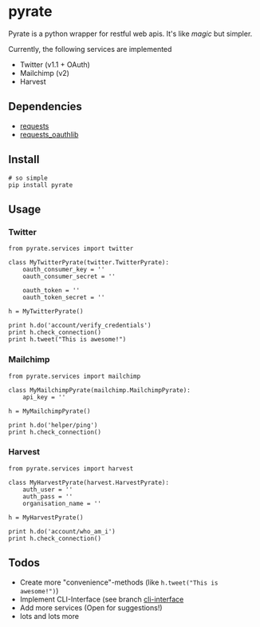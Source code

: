 pyrate
======
Pyrate is a python wrapper for restful web apis. It's like *magic* but simpler.

Currently, the following services are implemented

* Twitter (v1.1 + OAuth)
* Mailchimp (v2)
* Harvest

Dependencies
------------
* [requests](http://python-requests.org)
* [requests_oauthlib](https://github.com/requests/requests-oauthlib)

Install
-------
```
# so simple
pip install pyrate
```

Usage
-----
### Twitter
```
from pyrate.services import twitter

class MyTwitterPyrate(twitter.TwitterPyrate):
    oauth_consumer_key = ''
    oauth_consumer_secret = ''

    oauth_token = ''
    oauth_token_secret = ''

h = MyTwitterPyrate()

print h.do('account/verify_credentials')
print h.check_connection()
print h.tweet("This is awesome!")
```
### Mailchimp
```
from pyrate.services import mailchimp

class MyMailchimpPyrate(mailchimp.MailchimpPyrate):
    api_key = ''

h = MyMailchimpPyrate()

print h.do('helper/ping')
print h.check_connection()
```
### Harvest
```
from pyrate.services import harvest

class MyHarvestPyrate(harvest.HarvestPyrate):
    auth_user = ''
    auth_pass = ''
    organisation_name = ''

h = MyHarvestPyrate()

print h.do('account/who_am_i')
print h.check_connection()
```
Todos
-----
* Create more "convenience"-methods (like ```h.tweet("This is awesome!")```)
* Implement CLI-Interface (see branch [cli-interface](https://github.com/Chive/pyrate/tree/cli-interface)
* Add more services (Open for suggestions!)
* lots and lots more

